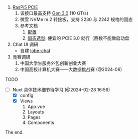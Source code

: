 1. [RasPi5 PCIE](https://www.raspberrypi.com/documentation/computers/raspberry-pi-5.html#raspberry-pi-connector-for-pcie)
	1. 该接口最高支持 [Gen 3.0](https://www.raspberrypi.com/documentation/computers/raspberry-pi-5.html#pcie-gen-3-0) (10 GT/s)
	2. 微雪 NVMe m.2 转接板，支持 2230 与 2242 规格的固态
	3. 参考文档
		1. [配置](https://blog.csdn.net/timelockerCSDN/article/details/135793432)
		2. [固态选型](https://docs.pineberrypi.com/nvme-compatibility-list): 便宜的 PCIE 3.0 就行（西数不能做启动盘
2. Chat UI 调研
	+ 自建 [lobe-chat](https://github.com/Kaikaikaifang/lobe-chat)
3. 竞赛调研
	1. 中国大学生服务外包创新创业大赛
	2. 中国高校计算机大赛——大数据挑战赛 (@2024-06)

TODO 

- [ ] Nuxt 具体技术细节待学习 (@2024-02-28 16:56)
	- [x] config
	- [x] Views
		1. App.vue
		2. Layouts
		3. Pages
		4. Components

The end.